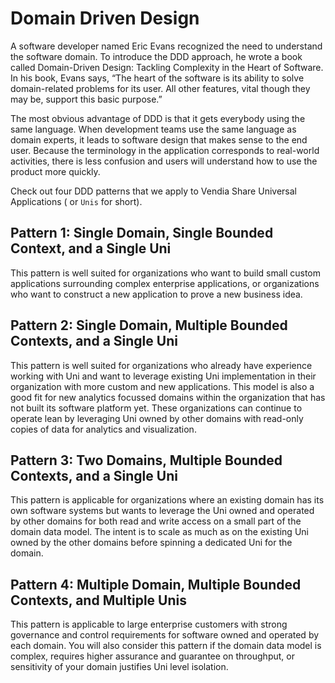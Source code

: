 # Domain Driven Design

A software developer named Eric Evans recognized the need to understand the software domain. To introduce the DDD approach, he wrote a book called Domain-Driven Design: Tackling Complexity in the Heart of Software. In his book, Evans says, “The heart of the software is its ability to solve domain-related problems for its user. All other features, vital though they may be, support this basic purpose.”

The most obvious advantage of DDD is that it gets everybody using the same language. When development teams use the same language as domain experts, it leads to software design that makes sense to the end user. Because the terminology in the application corresponds to real-world activities, there is less confusion and users will understand how to use the product more quickly.

Check out four DDD patterns that we apply to Vendia Share Universal Applications ( or `Unis` for short).

## Pattern 1: Single Domain, Single Bounded Context, and a Single Uni

This pattern is well suited for organizations who want to build small custom applications surrounding complex enterprise applications, or organizations who want to construct a new application to prove a new business idea.

## Pattern 2: Single Domain, Multiple Bounded Contexts, and a Single Uni
This pattern is well suited for organizations who already have experience working with Uni and want to leverage existing Uni implementation in their organization with more custom and new applications. This model is also a good fit for new analytics focussed domains within the organization that has not built its software platform yet. These organizations can continue to operate lean by leveraging Uni owned by other domains with read-only copies of data for analytics and visualization.

## Pattern 3: Two Domains, Multiple Bounded Contexts, and a Single Uni
This pattern is applicable for organizations where an existing domain has its own software systems but wants to leverage the Uni owned and operated by other domains for both read and write access on a small part of the domain data model. The intent is to scale as much as on the existing Uni owned by the other domains before spinning a dedicated Uni for the domain.

## Pattern 4: Multiple Domain, Multiple Bounded Contexts, and Multiple Unis
This pattern is applicable to large enterprise customers with strong governance and control requirements for software owned and operated by each domain. You will also consider this pattern if the domain data model is complex, requires higher assurance and guarantee on throughput, or sensitivity of your domain justifies Uni level isolation.
